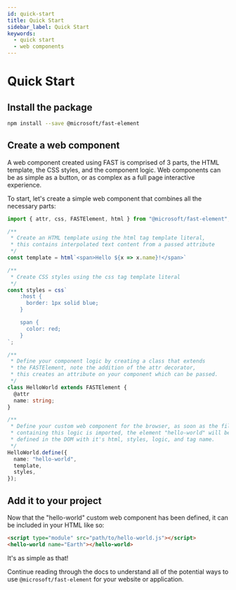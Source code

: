 ```yaml
---
id: quick-start
title: Quick Start
sidebar_label: Quick Start
keywords:
  - quick start
  - web components
---
```


# Quick Start

## Install the package

```bash
npm install --save @microsoft/fast-element
```

## Create a web component

A web component created using FAST is comprised of 3 parts, the HTML template, the CSS styles, and the component logic. Web components can be as simple as a button, or as complex as a full page interactive experience.

To start, let's create a simple web component that combines all the necessary parts:
```typescript
import { attr, css, FASTElement, html } from "@microsoft/fast-element";

/**
 * Create an HTML template using the html tag template literal,
 * this contains interpolated text content from a passed attribute
 */
const template = html`<span>Hello ${x => x.name}!</span>`

/**
 * Create CSS styles using the css tag template literal
 */
const styles = css`
    :host {
      border: 1px solid blue;
    }

    span {
      color: red;
    }
`;

/**
 * Define your component logic by creating a class that extends
 * the FASTElement, note the addition of the attr decorator,
 * this creates an attribute on your component which can be passed.
 */
class HelloWorld extends FASTElement {
  @attr
  name: string;
}

/**
 * Define your custom web component for the browser, as soon as the file
 * containing this logic is imported, the element "hello-world" will be
 * defined in the DOM with it's html, styles, logic, and tag name.
 */
HelloWorld.define({
  name: "hello-world",
  template,
  styles,
});
```

## Add it to your project

Now that the "hello-world" custom web component has been defined, it can be included in your HTML like so:

```html
<script type="module" src="path/to/hello-world.js"></script>
<hello-world name="Earth"></hello-world>
```

It's as simple as that!

Continue reading through the docs to understand all of the potential ways to use `@microsoft/fast-element` for your website or application.
